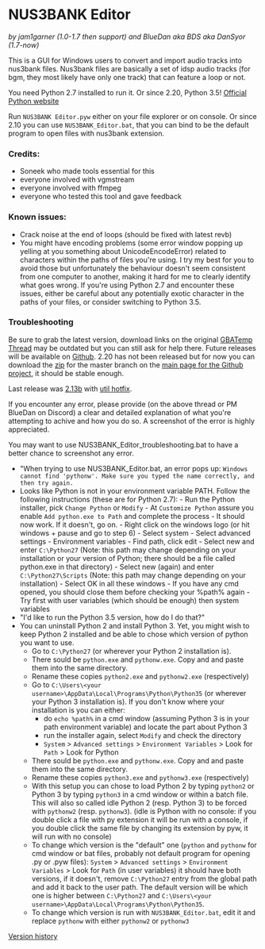 # NUS3BANK Editor
_by jam1garner (1.0-1.7 then support) and BlueDan aka BDS aka DanSyor (1.7-now)_

This is a GUI for Windows users to convert and import audio tracks into nus3bank files. Nus3bank files are basically a set of idsp audio tracks (for bgm, they most likely have only one track) that can feature a loop or not.

You need Python 2.7 installed to run it. Or since 2.20, Python 3.5! [Official Python website](https://www.python.org/)

Run `NUS3BANK Editor.pyw` either on your file explorer or on console.
Or since 2.10 you can use `NUS3BANK_Editor.bat`, that you can bind to be the default program to open files with nus3bank extension.


### Credits:
- Soneek who made tools essential for this
- everyone involved with vgmstream
- everyone involved with ffmpeg
- everyone who tested this tool and gave feedback

### Known issues:
* Crack noise at the end of loops (should be fixed with latest revb)
* You might have encoding problems (some error window popping up yelling at you something about UnicodeEncodeError) related to characters within the paths of files you're using. I try my best for you to avoid those but unfortunately the behaviour doesn't seem consistent from one computer to another, making it hard for me to clearly identify what goes wrong. If you're using Python 2.7 and encounter these issues, either be careful about any potentially exotic character in the paths of your files, or consider switching to Python 3.5.
    
### Troubleshooting
Be sure to grab the latest version, download links on the original [GBATemp Thread](http://gbatemp.net/threads/easy-nus3bank-editor-with-gui.426370/) may be outdated but you can still ask for help there.
Future releases will be available on [Github](https://github.com/DanSyor/NUS3BANK-Editor/releases). 2.20 has not been released but for now you can download the [zip](https://github.com/DanSyor/NUS3BANK-Editor/archive/master.zip) for the master branch on the [main page for the Github project](https://github.com/DanSyor/NUS3BANK-Editor), it should be stable enough.

Last release was [2.13b](http://gbatemp.net/threads/easy-nus3bank-editor-with-gui.426370/page-8#post-6415721) with [util hotfix](http://gbatemp.net/threads/easy-nus3bank-editor-with-gui.426370/page-9#post-6416683). 

If you encounter any error, please provide (on the above thread or PM BlueDan on Discord) a clear and detailed explanation of what you're attempting to achive and how you do so. A screenshot of the error is highly appreciated.

You may want to use NUS3BANK_Editor_troubleshooting.bat to have a better chance to screenshot any error.
 * "When trying to use NUS3BANK_Editor.bat, an error pops up: ``Windows cannot find 'pythonw'. Make sure you typed the name correctly, and then try again.``
  * Looks like Python is not in your environment variable PATH. Follow the following instructions (these are for Python 2.7):
        - Run the Python installer, pick `Change Python` or `Modify`
        - At `Customize Python` assure you enable `Add python.exe to Path` and complete the process
        - It should now work. If it doesn't, go on.
        - Right click on the windows logo (or hit windows + pause and go to step 6)
        - Select system
        - Select advanced settings
        - Environment variables
        - Find path, click edit
        - Select new and enter `C:\Python27` (Note: this path may change depending on your installation or your version of Python; there should be a file called python.exe in that directory)
        - Select new (again) and enter `C:\Python27\Scripts` (Note: this path may change depending on your installation)
        - Select OK in all these windows
        - If you have any cmd opened, you should close them before checking your %path% again
        - Try first with user variables (which should be enough) then system variables
 * "I'd like to run the Python 3.5 version, how do I do that?"
  * You can uninstall Python 2 and install Python 3. Yet, you might wish to keep Python 2 installed and be able to chose which version of python you want to use.
    - Go to `C:\Python27` (or wherever your Python 2 installation is).
    - There sould be `python.exe` and `pythonw.exe`. Copy and and paste them into the same directory.
    - Rename these copies `python2.exe` and `pythonw2.exe` (respectively)
    - Go to `C:\Users\<your username>\AppData\Local\Programs\Python\Python35` (or wherever your Python 3 installation is). If you don't know where your installation is you can either:
        - do `echo %path%` in a cmd window (assuming Python 3 is in your path environment variable) and locate the part about Python 3
        - run the installer again, select `Modify` and check the directory
        - `System` > `Advanced settings` > `Environment Variables` > Look for `Path` > Look for Python 
    - There sould be `python.exe` and `pythonw.exe`. Copy and and paste them into the same directory.
    - Rename these copies `python3.exe` and `pythonw3.exe` (respectively)
    - With this setup you can chose to load Python 2 by typing `python2` or Python 3 by typing `python3` in a cmd window or within a batch file. This will also so called idle Python 2 (resp. Python 3) to be forced with `pythonw2` (resp. `pythonw3`). (idle is Python with no console: if you double click a file with py extension it will be run with a console, if you double click the same file by changing its extension by pyw, it will run with no console)
    - To change which version is the "default" one (`python` and `pythonw` for cmd window or bat files, probably not default program for opening .py or .pyw files): `System` > `Advanced settings` > `Environment Variables` > Look for `Path` (in user variables) it should have both versions, if it doesn't, remove `C:\Python27` entry from the global path and add it back to the user path. The default version will be which one is higher between `C:\Python27` and `C:\Users\<your username>\AppData\Local\Programs\Python\Python35`.
    - To change which version is run with `NUS3BANK_Editor.bat`, edit it and replace `pythonw` with either `pythonw2` or `pythonw3`

[Version history](HISTORY.md)
